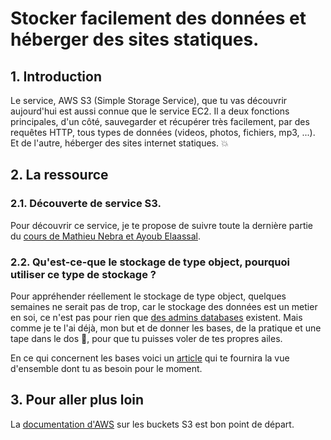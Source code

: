 # Stocker facilement des données et héberger des sites statiques.

## 1. Introduction
Le service, AWS S3 (Simple Storage Service), que tu vas découvrir aujourd'hui est aussi connue que le service EC2. 
Il a deux fonctions principales, d'un côté, sauvegarder et récupérer très facilement, par des requêtes HTTP,
tous types de données (videos, photos, fichiers, mp3, ...). 
Et de l'autre, héberger des sites internet statiques. 💥

## 2. La ressource
### 2.1. Découverte de service S3.

Pour découvrir ce service, je te propose de suivre toute la dernière partie du [cours de Mathieu Nebra et Ayoub Elaassal](https://openclassrooms.com/fr/courses/4810836-decouvrez-le-cloud-avec-amazon-web-services/7822591-quest-ce-que-simple-storage-service-s3).

### 2.2. Qu'est-ce-que le stockage de type object, pourquoi utiliser ce type de stockage ?

Pour appréhender réellement le stockage de type object, 
quelques semaines ne serait pas de trop, car le stockage des données est un metier en soi, 
ce n'est pas pour rien que [des admins databases](https://www.techtarget.com/searchdatamanagement/definition/database-administrator) existent.
Mais comme je te l'ai déjà, mon but et de donner les bases, de la pratique et une tape dans le dos 👊, 
pour que tu puisses voler de tes propres ailes.

En ce qui concernent les bases voici un [article](https://blog.scaleway.com/understanding-the-different-types-of-storage/) 
qui te fournira la vue d'ensemble dont tu as besoin pour le moment.

## 3. Pour aller plus loin
La [documentation d'AWS](https://docs.aws.amazon.com/AmazonS3/latest/userguide/Welcome.html) sur les buckets S3 est bon point de départ.
